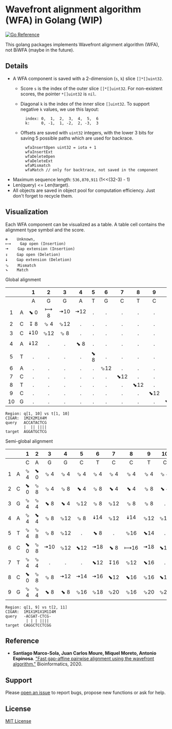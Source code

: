 # Wavefront alignment algorithm (WFA) in Golang (WIP)

[![Go Reference](https://pkg.go.dev/badge/github.com/shenwei356/wfa.svg)](https://pkg.go.dev/github.com/shenwei356/wfa)

This golang packages implements Wavefront alignment algorithm (WFA), not BiWFA (maybe in the future).

## Details

- A WFA component is saved with a 2-dimension (`s`, `k`) slice `[]*[]uint32`.
    - Score `s` is the index of the outer slice `[]*[]uint32`. 
      For non-existent scores, the pointer `*[]uint32` is `nil`.
    - Diagonal `k` is the index of the inner slice `[]uint32`.
      To support negative `k` values, we use this layout:

            index: 0,  1,  2,  3,  4,  5,  6
            k:     0, -1,  1, -2,  2, -3,  3

    - Offsets are saved with `uint32` integers, with the lower 3 bits for
      saving 5 possible paths which are used for backrace.

            wfaInsertOpen uint32 = iota + 1
            wfaInsertExt
            wfaDeleteOpen
            wfaDeleteExt
            wfaMismatch
            wfaMatch // only for backtrace, not saved in the component

- Maximum sequence length: `536,870,911` (1<<(32-3) - 1)
- Len(query) <= Len(target).
- All objects are saved in object pool for computation efficiency.
  Just don't forget to recycle them.

## Visualization

Each WFA component can be visualized as a table.
A table cell contains the alignment type symbol and the score.

    ⊕    Unknown,
    ⟼    Gap open (Insertion)
    🠦    Gap extension (Insertion)
    ↧    Gap open (Deletion)
    🠧    Gap extension (Deletion)
    ⬂    Mismatch
    ⬊    Match

Global alignment

|   |   |  1   |  2  |  3   |  4   |  5  |  6  |  7  |  8  |  9  | 10  |
|:-:|:-:|:----:|:---:|:----:|:----:|:---:|:---:|:---:|:---:|:---:|:---:|
|   |   |  A   |  G  |  G   |  A   |  T  |  G  |  C  |  T  |  C  |  G  |
|1  |A  |⬊ 0   |⟼ 8  |🠦10   |🠦12   |  .  |  .  |  .  |  .  |  .  |  .  |
|2  |C  |↧ 8   |⬂ 4  |⬂12   |  .   |  .  |  .  |  .  |  .  |  .  |  .  |
|3  |C  |🠧10   |⬂12  |⬂ 8   |  .   |  .  |  .  |  .  |  .  |  .  |  .  |
|4  |A  |🠧12   |  .  |  .   |⬊ 8   |  .  |  .  |  .  |  .  |  .  |  .  |
|5  |T  |  .   |  .  |  .   |  .   |⬊ 8  |  .  |  .  |  .  |  .  |  .  |
|6  |A  |  .   |  .  |  .   |  .   |  .  |⬂12  |  .  |  .  |  .  |  .  |
|7  |C  |  .   |  .  |  .   |  .   |  .  |  .  |⬊12  |  .  |  .  |  .  |
|8  |T  |  .   |  .  |  .   |  .   |  .  |  .  |  .  |⬊12  |  .  |  .  |
|9  |C  |  .   |  .  |  .   |  .   |  .  |  .  |  .  |  .  |⬊12  |  .  |
|10 |G  |  .   |  .  |  .   |  .   |  .  |  .  |  .  |  .  |  .  |⬊12  |

```
Region: q[1, 10] vs t[1, 10]
CIGAR:  1M2X2M1X4M
query   ACCATACTCG
        |  || ||||
target  AGGATGCTCG
```

Semi-global alignment

|   |   |  1  |  2  |  3   |  4   |  5   |  6   |  7  |  8   |  9   | 10  | 11   | 12  |
|:-:|:-:|:---:|:---:|:----:|:----:|:----:|:----:|:---:|:----:|:----:|:---:|:----:|:---:|
|   |   |  C  |  A  |  G   |  G   |  C   |  T   |  C  |  C   |  T   |  C  |  G   |  G  |
|1  |A  |⬂ 4  |⬊ 0  |⬂ 4   |⬂ 4   |⬂ 4   |⬂ 4   |⬂ 4  |⬂ 4   |⬂ 4   |⬂ 4  |⬂ 4   |⬂ 4  |
|2  |C  |⬊ 0  |⬂ 8  |⬂ 4   |⬂ 8   |⬊ 4   |⬂ 8   |⬊ 4  |⬊ 4   |⬂ 8   |⬊ 4  |⬂ 8   |⬂ 8  |
|3  |G  |⬂ 4  |⬂ 4  |⬊ 8   |⬊ 4   |⬂12   |⬂ 8   |⬂12  |⬂ 8   |⬂ 8   |  .  |⬊ 4   |⬊ 8  |
|4  |A  |⬂ 4  |⬊ 4  |⬂ 8   |⬂12   |⬂ 8   |🠧14   |⬂12  |🠧14   |⬂12   |⬂12  |↧12   |⬂ 8  |
|5  |T  |⬂ 4  |⬂ 8  |⬂ 8   |⬂12   |  .   |⬊ 8   |  .  |⬂16   |⬊14   |  .  |🠧14   |⬂16  |
|6  |C  |⬊ 0  |⬂ 8  |🠦10   |⬂12   |⬊12   |🠦18   |⬊ 8  |⟼16   |🠦18   |⬊14  |🠧16   |⬂18  |
|7  |T  |⬂ 4  |⬂ 4  |  .   |  .   |  .   |⬊12   |↧16  |⬂12   |⬊16   |  .  |⬂18   |⬂20  |
|8  |C  |⬊ 0  |⬂ 8  |⬂ 8   |🠦12   |🠦14   |🠦16   |⬊12  |⬊16   |⬂16   |⬊16  |🠧20   |  .  |
|9  |G  |⬂ 4  |⬂ 4  |⬊ 8   |⬊ 8   |⬂16   |⬂18   |⬂20  |⬂16   |⬂20   |⬂20  |⬊16   |⬊20  |
```
Region: q[1, 9] vs t[2, 11]
CIGAR:  1M1X1M1X1M1I4M
query   -ACGAT-CTCG-
         | | | ||||
target  CAGGCTCCTCGG
```

## Reference

- **Santiago Marco-Sola, Juan Carlos Moure, Miquel Moreto, Antonio Espinosa**. ["Fast gap-affine pairwise alignment using the wavefront algorithm."](https://doi.org/10.1093/bioinformatics/btaa777) Bioinformatics, 2020.

## Support

Please [open an issue](https://github.com/shenwei356/wfa/issues) to report bugs,
propose new functions or ask for help.

## License

[MIT License](https://github.com/shenwei356/wfa/blob/master/LICENSE)
